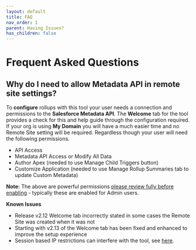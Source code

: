 ```yaml
---
layout: default
title: FAQ
nav_order: 1
parent: Having Issues?
has_children: false
---
```


# Frequent Asked Questions

## Why do I need to allow Metadata API in remote site settings?

To **configure** rollups with this tool your user needs a connection and permissions to the **Salesforce Metadata API**. The **Welcome** tab for the tool provides a check for this and help guide through the configuration required. If your org is using **My Domain** you will have a much easier time and no Remote Site setting will be required. Regardless though your user will need the following permissions.

- API Access
- Metadata API Access or Modify All Data
- Author Apex (needed to use Manage Child Triggers button)
- Customize Application (needed to use Manage Rollup Summaries tab to update Custom Metadata)

**Note:** The above are powerful permissions [please review fully before enabling](https://help.salesforce.com/articleView?id=000198725&r=https:%2F%2Fwww.google.com%2F&type=1) - typically these are enabled for Admin users.

**Known Issues**

- Release v2.12 Welcome tab incorrectly stated in some cases the Remote Site was created when it was not
- Starting with v2.13 of the Welcome tab has been fixed and enhanced to improve the setup experience
- Session based IP restrictions can interfere with the tool, see [here](https://github.com/afawcett/declarative-lookup-rollup-summaries#usage-information-and-known-issues).

##
